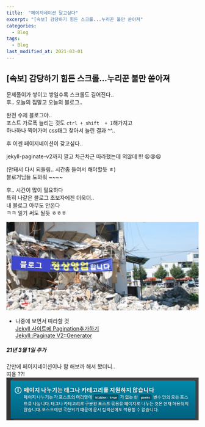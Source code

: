 ```yaml
---
title:  "페이지네이션 달고싶다"
excerpt: "[속보] 감당하기 힘든 스크롤...누리꾼 불만 쏟아져"
categories:
  - Blog
tags:
  - Blog
last_modified_at: 2021-03-01
---
```

## [속보] 감당하기 힘든 스크롤...누리꾼 불만 쏟아져  
문제풀이가 쌓이고 쌓일수록 스크롤도 길어진다..  
후.. 오늘의 집말고 오늘의 블로그..  


완전 수제 블로그야..  
포스트 가로폭 늘리는 것도 `ctrl + shift  + I`해가지고  
하나하나 찍어가며 css태그 찾아서 늘린 결과 ^^..  

후 이젠 페이지네이션이 갖고싶다..  

jekyll-paginate-v2까지 깔고 차근차근 따라했는데 외않데 !!! 😫😫😫  

(안돼서 다시 되돌림.. 시간좀 들여서 해야할듯 ㅎ)  
블로거님들 도와줘 ~~~~  


후.. 시간이 많이 필요하다  
특히 나같은 블로그 초보자에겐 더욱더..  
내 블로그 아무도 안온다  
ㅋㅋ 일기 써도 될듯 ㅎㅎㅎ  


![정상영업중인 블로그](/assets/images/post/200913.jpg)  


* 나중에 보면서 따라할 것  
[Jekyll 사이트에 Pagination추가하기](https://poqw.github.io/pagination/)  
[Jekyll::Paginate V2::Generator](https://github.com/sverrirs/jekyll-paginate-v2/blob/master/README-GENERATOR.md#site-configuration)


##### 21년 3월 1일 추가  
간만에 페이지네이션이나 함 해보까 해서 봤더니..  
띠용 ??!  
![jekyll](/assets/images/post/210301-1.PNG)